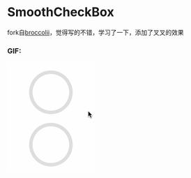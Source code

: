 # SmoothCheckBox
fork自[broccolii](https://github.com/broccolii/SmoothCheckBox)，觉得写的不错，学习了一下，添加了叉叉的效果

### GIF:
![](https://github.com/gaowanli/SmoothCheckBox/blob/master/GIF/Gif.mov.gif)
